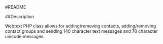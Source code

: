 #README

##Description

Webtext PHP class allows for adding/removing contacts, adding/removing contact groups and sending 140 character text messages and 70 character unicode messages.